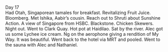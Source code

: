 Day 17  
Had Otah, Singaporean tamales for breakfast. Revitalizing Fruit Juice. Bloomberg. Met Ishika, Aabir’s cousin. Reach out to Shruti about Sunshine Action. A view of Singapore from HSBC. Blackstone. Chicken Skewers. Night out. Went to Clark Quay. Hot pot at Haidilao. Sat by the river. Alec got us some Lychee ice cream. Ng on the aerophone giving a rendition of My Way. It was beautiful. Went back to the hotel via MRT and pooled. Went to the sauna with Alec and Nathaniel.